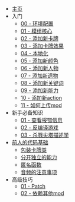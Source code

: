 * [主页](/README.md)
* 入门
    * [00 - 环境配置](/Tutorials/00%20-%20环境配置/README.md)
    * [01 - 模组核心](/Tutorials/01%20-%20模组核心/README.md)
    * [02 - 添加新卡牌](/Tutorials/02%20-%20添加新卡牌/README.md)
    * [03 - 添加卡牌效果](/Tutorials/03%20-%20添加卡牌效果/README.md)
    * [04 - 本地化](/Tutorials/04%20-%20本地化/README.md)
    * [05 - 添加新颜色](/Tutorials/05%20-%20添加新颜色/README.md)
    * [06 - 添加新人物](/Tutorials/06%20-%20添加新人物/README.md)
    * [07 - 添加新遗物](/Tutorials/07%20-%20添加新遗物/README.md)
    * [08 - 添加新关键词](/Tutorials/08%20-%20添加新关键词/README.md)
    * [09 - 添加新能力](/Tutorials/09%20-%20添加新能力/README.md)
    * [10 - 添加新action](/Tutorials/10%20-%20添加action/README.md)
    * [11 - 如何上传mod](/Tutorials/11%20-%20如何上传mod/README.md)
* 新手必备知识
    * [01 - 查看报错信息](/Tutorials/新手必备知识/01%20-%20查看报错信息/README.md)
    * [02 - 反编译游戏](/Tutorials/新手必备知识/02%20-%20反编译游戏/README.md)
    * [03 - 杀戮尖塔描述学](/Tutorials/新手必备知识/03%20-%20杀戮尖塔描述学/README.md)
* [前人的代码基础](/Tutorials/前人的代码基础/README.md)
    * [包装卡牌类](/Tutorials/前人的代码基础/包装卡牌类/README.md)
    * [分开独立的能力](/Tutorials/前人的代码基础/分开独立的能力/README.md)
    * [匿名函数](/Tutorials/前人的代码基础/匿名函数/README.md)
    * [音频的注意事项](/Tutorials/前人的代码基础/关于音频的注意事项/README.md)
* 高级技巧
    * [01 - Patch](/Tutorials/高级技巧/01%20-%20Patch/README.md)
    * [02 - 依赖其他mod](/Tutorials/高级技巧/02%20-%20依赖其他mod/README.md)
